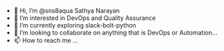 - 👋 Hi, I’m @sns8aqua Sathya Narayan
- 👀 I’m interested in DevOps and Quality Assurance
- 🌱 I’m currently exploring slack-bolt-python
- 💞️ I’m looking to collaborate on anything that is DevOps or Automation...
- 📫 How to reach me ...

<!---
sns8aqua/sns8aqua is a ✨ special ✨ repository because its `README.md` (this file) appears on your GitHub profile.
You can click the Preview link to take a look at your changes.
--->
